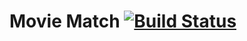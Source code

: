 # Movie Match [![Build Status](https://travis-ci.org/jobachh/movie-match.svg?branch=master)](https://travis-ci.org/jobachh/movie-match)
